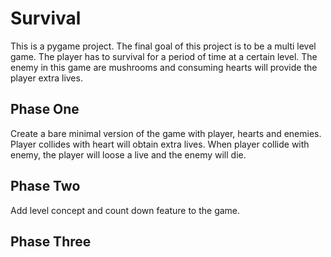 # Survival
This is a pygame project. 
The final goal of this project is to be a multi level game. 
The player has to survival for a period of time at a certain level.
The enemy in this game are mushrooms and consuming hearts will provide the player extra lives.

## Phase One
Create a bare minimal version of the game with player, hearts and enemies. 
Player collides with heart will obtain extra lives.
When player collide with enemy, the player will loose a live and the enemy will die. 

## Phase Two
Add level concept and count down feature to the game. 

## Phase Three
